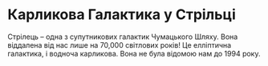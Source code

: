 # Карликова Галактика у Стрільці

Стрілець – одна з супутникових галактик Чумацького Шляху. Вона віддалена від нас
лише на 70,000 світлових років! Це елліптична галактика, і водноча карликова.
Вона не була відомою нам до 1994 року.
